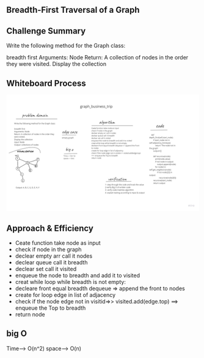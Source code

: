 ## Breadth-First Traversal of a Graph

## Challenge Summary

Write the following method for the Graph class:

breadth first
Arguments: Node
Return: A collection of nodes in the order they were visited.
Display the collection

## Whiteboard Process

![](graph_depth_first.jpg)

## Approach & Efficiency

- Ceate function take node as input
- check if node in the graph
- declear empty arr call it nodes
- declear queue call it breadth
- declear set call it visited
- enqueue the node to breadth and add it to visited
- creat while loop while breadth is not empty:
- decleare front equal breadth dequeue => append the front to nodes
- create for loop edge in list of adjacency
- check if the node edge not in visitid=>> visited.add(edge.top) ==> enqueue the Top to breadth
- return node

## big O
Time--> O(n^2)
space--> O(n)
